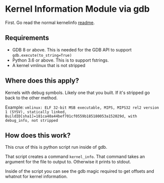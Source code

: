 # Kernel Information Module via gdb

First. Go read the normal kernelinfo [readme](https://github.com/panda-re/panda/blob/master/panda/plugins/osi_linux/utils/kernelinfo/README.md).

## Requirements

- GDB 8 or above. This is needed for the GDB API to support `gdb.execute(to_string=True)`
- Python 3.6 or above. This is to support fstrings.
- A kernel vmlinux that is not stripped

## Where does this apply?

Kernels with debug symbols. Likely one that you built. If it's stripped go back to the other method.

Example: `vmlinux: ELF 32-bit MSB executable, MIPS, MIPS32 rel2 version 1 (SYSV), statically linked, BuildID[sha1]=181ca40a44bef701cf0559b185180053a152029d, with debug_info, not stripped`


## How does this work?

This crux of this is python script run inside of gdb. 

That script creates a command `kernel_info`. That command takes an argument for the file to output to. Otherwise it prints to stdout.

Inside of the script you can see the gdb magic required to get offsets and whatnot for kernel information.
 
